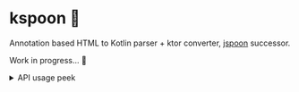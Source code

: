 # kspoon 🥄

Annotation based HTML to Kotlin parser + ktor converter, [jspoon](https://github.com/DroidsOnRoids/jspoon/]) successor.

Work in progress... 🚧

<details>

<summary>API usage peek</summary>

```kotlin
@Serializable
data class Page(
    @Selector("title", regex = "(.*) · GitHub")
    val displayName: String,
    @Selector("meta[property=og:image]", attr = "content")
    val avatarUrl: String,
)

val client = HttpClient(CIO) {
    install(ContentNegotiation) {
        register(ContentType.Text.Html, KotlinxSerializationConverter(Kspoon.toFormat()))
    }
}
val page = client.get("https://github.com/burnoo").body<Page>()
println(page)
// Page(displayName=burnoo (Bruno Wieczorek), avatarUrl=https://avatars.githubusercontent.com/u/17478192?v=4?s=400)
```

</details>
